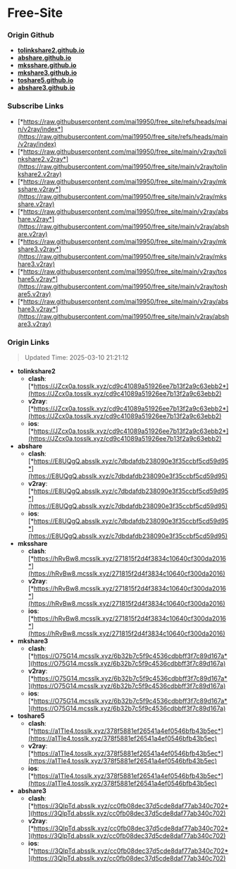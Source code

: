 # Free-Site

### Origin Github

- [**tolinkshare2.github.io**](https://github.com/tolinkshare2/tolinkshare2.github.io)
- [**abshare.github.io**](https://github.com/abshare/abshare.github.io)
- [**mksshare.github.io**](https://github.com/mksshare/mksshare.github.io)
- [**mkshare3.github.io**](https://github.com/mkshare3/mkshare3.github.io)
- [**toshare5.github.io**](https://github.com/toshare5/toshare5.github.io)
- [**abshare3.github.io**](https://github.com/abshare3/abshare3.github.io)

### Subscribe Links

- [*https://raw.githubusercontent.com/mai19950/free_site/refs/heads/main/v2ray/index*](https://raw.githubusercontent.com/mai19950/free_site/refs/heads/main/v2ray/index)
- [*https://raw.githubusercontent.com/mai19950/free_site/main/v2ray/tolinkshare2.v2ray*](https://raw.githubusercontent.com/mai19950/free_site/main/v2ray/tolinkshare2.v2ray)
- [*https://raw.githubusercontent.com/mai19950/free_site/main/v2ray/mksshare.v2ray*](https://raw.githubusercontent.com/mai19950/free_site/main/v2ray/mksshare.v2ray)
- [*https://raw.githubusercontent.com/mai19950/free_site/main/v2ray/abshare.v2ray*](https://raw.githubusercontent.com/mai19950/free_site/main/v2ray/abshare.v2ray)
- [*https://raw.githubusercontent.com/mai19950/free_site/main/v2ray/mkshare3.v2ray*](https://raw.githubusercontent.com/mai19950/free_site/main/v2ray/mkshare3.v2ray)
- [*https://raw.githubusercontent.com/mai19950/free_site/main/v2ray/toshare5.v2ray*](https://raw.githubusercontent.com/mai19950/free_site/main/v2ray/toshare5.v2ray)
- [*https://raw.githubusercontent.com/mai19950/free_site/main/v2ray/abshare3.v2ray*](https://raw.githubusercontent.com/mai19950/free_site/main/v2ray/abshare3.v2ray)

### Origin Links

> Updated Time: 2025-03-10 21:21:12

- **tolinkshare2**
  - **clash**: [*https://JZcx0a.tosslk.xyz/cd9c41089a51926ee7b13f2a9c63ebb2*](https://JZcx0a.tosslk.xyz/cd9c41089a51926ee7b13f2a9c63ebb2)
  - **v2ray**: [*https://JZcx0a.tosslk.xyz/cd9c41089a51926ee7b13f2a9c63ebb2*](https://JZcx0a.tosslk.xyz/cd9c41089a51926ee7b13f2a9c63ebb2)
  - **ios**: [*https://JZcx0a.tosslk.xyz/cd9c41089a51926ee7b13f2a9c63ebb2*](https://JZcx0a.tosslk.xyz/cd9c41089a51926ee7b13f2a9c63ebb2)
- **abshare**
  - **clash**: [*https://E8UQgQ.absslk.xyz/c7dbdafdb238090e3f35ccbf5cd59d95*](https://E8UQgQ.absslk.xyz/c7dbdafdb238090e3f35ccbf5cd59d95)
  - **v2ray**: [*https://E8UQgQ.absslk.xyz/c7dbdafdb238090e3f35ccbf5cd59d95*](https://E8UQgQ.absslk.xyz/c7dbdafdb238090e3f35ccbf5cd59d95)
  - **ios**: [*https://E8UQgQ.absslk.xyz/c7dbdafdb238090e3f35ccbf5cd59d95*](https://E8UQgQ.absslk.xyz/c7dbdafdb238090e3f35ccbf5cd59d95)
- **mksshare**
  - **clash**: [*https://hRvBw8.mcsslk.xyz/271815f2d4f3834c10640cf300da2016*](https://hRvBw8.mcsslk.xyz/271815f2d4f3834c10640cf300da2016)
  - **v2ray**: [*https://hRvBw8.mcsslk.xyz/271815f2d4f3834c10640cf300da2016*](https://hRvBw8.mcsslk.xyz/271815f2d4f3834c10640cf300da2016)
  - **ios**: [*https://hRvBw8.mcsslk.xyz/271815f2d4f3834c10640cf300da2016*](https://hRvBw8.mcsslk.xyz/271815f2d4f3834c10640cf300da2016)
- **mkshare3**
  - **clash**: [*https://O75G14.mcsslk.xyz/6b32b7c5f9c4536cdbbff3f7c89d167a*](https://O75G14.mcsslk.xyz/6b32b7c5f9c4536cdbbff3f7c89d167a)
  - **v2ray**: [*https://O75G14.mcsslk.xyz/6b32b7c5f9c4536cdbbff3f7c89d167a*](https://O75G14.mcsslk.xyz/6b32b7c5f9c4536cdbbff3f7c89d167a)
  - **ios**: [*https://O75G14.mcsslk.xyz/6b32b7c5f9c4536cdbbff3f7c89d167a*](https://O75G14.mcsslk.xyz/6b32b7c5f9c4536cdbbff3f7c89d167a)
- **toshare5**
  - **clash**: [*https://a1TIe4.tosslk.xyz/378f5881ef26541a4ef0546bfb43b5ec*](https://a1TIe4.tosslk.xyz/378f5881ef26541a4ef0546bfb43b5ec)
  - **v2ray**: [*https://a1TIe4.tosslk.xyz/378f5881ef26541a4ef0546bfb43b5ec*](https://a1TIe4.tosslk.xyz/378f5881ef26541a4ef0546bfb43b5ec)
  - **ios**: [*https://a1TIe4.tosslk.xyz/378f5881ef26541a4ef0546bfb43b5ec*](https://a1TIe4.tosslk.xyz/378f5881ef26541a4ef0546bfb43b5ec)
- **abshare3**
  - **clash**: [*https://3QlpTd.absslk.xyz/cc0fb08dec37d5cde8daf77ab340c702*](https://3QlpTd.absslk.xyz/cc0fb08dec37d5cde8daf77ab340c702)
  - **v2ray**: [*https://3QlpTd.absslk.xyz/cc0fb08dec37d5cde8daf77ab340c702*](https://3QlpTd.absslk.xyz/cc0fb08dec37d5cde8daf77ab340c702)
  - **ios**: [*https://3QlpTd.absslk.xyz/cc0fb08dec37d5cde8daf77ab340c702*](https://3QlpTd.absslk.xyz/cc0fb08dec37d5cde8daf77ab340c702)
